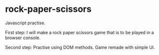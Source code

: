 # rock-paper-scissors
Javascript practise.

First step: I will make a rock paper scissors game that is to be played in a browser console.

Second step: Practise using DOM methods. Game remade with simple UI.
